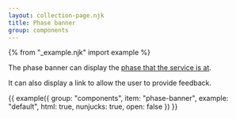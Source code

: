 ```yaml
---
layout: collection-page.njk
title: Phase banner
group: components
---
```


{% from "_example.njk" import example %}

The phase banner can display the [phase that the service is at](https://www.gov.uk/service-manual/agile-delivery).

It can also display a link to allow the user to provide feedback.

{{ example({ group: "components", item: "phase-banner", example: "default", html: true, nunjucks: true, open: false }) }}
